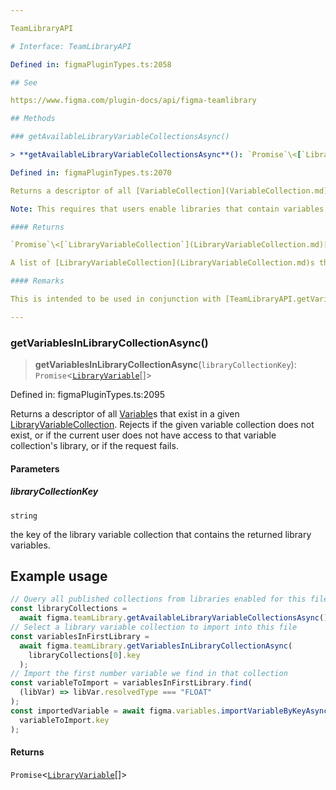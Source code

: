 ```yaml
---

TeamLibraryAPI

# Interface: TeamLibraryAPI

Defined in: figmaPluginTypes.ts:2058

## See

https://www.figma.com/plugin-docs/api/figma-teamlibrary

## Methods

### getAvailableLibraryVariableCollectionsAsync()

> **getAvailableLibraryVariableCollectionsAsync**(): `Promise`\<[`LibraryVariableCollection`](LibraryVariableCollection.md)[]\>

Defined in: figmaPluginTypes.ts:2070

Returns a descriptor of all [VariableCollection](VariableCollection.md)s that exist in the enabled libraries of the current file. Rejects if the request fails.

Note: This requires that users enable libraries that contain variables via the UI. Currently it is not possible to enable libraries via the Plugin API.

#### Returns

`Promise`\<[`LibraryVariableCollection`](LibraryVariableCollection.md)[]\>

A list of [LibraryVariableCollection](LibraryVariableCollection.md)s that are available for this file

#### Remarks

This is intended to be used in conjunction with [TeamLibraryAPI.getVariablesInLibraryCollectionAsync](#getvariablesinlibrarycollectionasync)

---
```


### getVariablesInLibraryCollectionAsync()

> **getVariablesInLibraryCollectionAsync**(`libraryCollectionKey`): `Promise`\<[`LibraryVariable`](LibraryVariable.md)[]\>

Defined in: figmaPluginTypes.ts:2095

Returns a descriptor of all [Variable](Variable.md)s that exist in a given [LibraryVariableCollection](LibraryVariableCollection.md).
Rejects if the given variable collection does not exist, or if the current user
does not have access to that variable collection's library, or if the request fails.

#### Parameters

##### libraryCollectionKey

`string`

the key of the library variable collection that contains the returned library variables.

## Example usage

```ts title="Example usage of getVariablesInLibraryCollectionAsync"
// Query all published collections from libraries enabled for this file
const libraryCollections =
  await figma.teamLibrary.getAvailableLibraryVariableCollectionsAsync();
// Select a library variable collection to import into this file
const variablesInFirstLibrary =
  await figma.teamLibrary.getVariablesInLibraryCollectionAsync(
    libraryCollections[0].key
  );
// Import the first number variable we find in that collection
const variableToImport = variablesInFirstLibrary.find(
  (libVar) => libVar.resolvedType === "FLOAT"
);
const importedVariable = await figma.variables.importVariableByKeyAsync(
  variableToImport.key
);
```

#### Returns

`Promise`\<[`LibraryVariable`](LibraryVariable.md)[]\>
